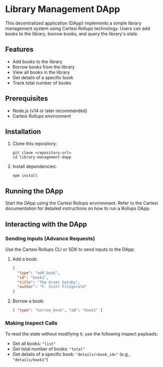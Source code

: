 # Library Management DApp

This decentralized application (DApp) implements a simple library management system using Cartesi Rollups technology. Users can add books to the library, borrow books, and query the library's state.

## Features

- Add books to the library
- Borrow books from the library
- View all books in the library
- Get details of a specific book
- Track total number of books

## Prerequisites

- Node.js (v14 or later recommended)
- Cartesi Rollups environment

## Installation

1. Clone this repository:

   ```
   git clone <repository-url>
   cd library-management-dapp
   ```

2. Install dependencies:
   ```
   npm install
   ```

## Running the DApp

Start the DApp using the Cartesi Rollups environment. Refer to the Cartesi documentation for detailed instructions on how to run a Rollups DApp.

## Interacting with the DApp

### Sending Inputs (Advance Requests)

Use the Cartesi Rollups CLI or SDK to send inputs to the DApp:

1. Add a book:

   ```json
   {
     "type": "add_book",
     "id": "book1",
     "title": "The Great Gatsby",
     "author": "F. Scott Fitzgerald"
   }
   ```

2. Borrow a book:
   ```json
   { "type": "borrow_book", "id": "book1" }
   ```

### Making Inspect Calls

To read the state without modifying it, use the following inspect payloads:

- Get all books: `"list"`
- Get total number of books: `"total"`
- Get details of a specific book: `"details/<book_id>"` (e.g., `"details/book1"`)
